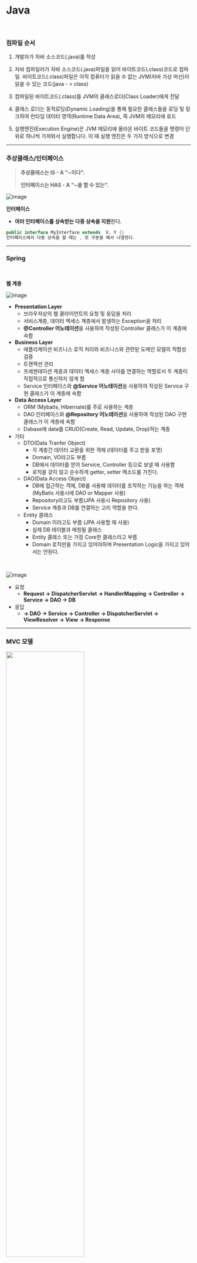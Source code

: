 # Java

<br>

### 컴파일 순서

1. 개발자가 자바 소스코드(.java)를 작성

2. 자바 컴파일러가 자바 소스코드(.java)파일을 읽어 바이트코드(.class)코드로 컴파일. 바이트코드(.class)파일은 아직 컴퓨터가 읽을 수 없는 JVM(자바 가상 머신)이 읽을 수 있는 코드(java - > class)

3. 컴파일된 바이트코드(.class)를 JVM의 클래스로더(Class Loader)에게 전달

4. 클래스 로더는 동적로딩(Dynamic Loading)을 통해 필요한 클래스들을 로딩 및 링크하여 런타임 데이터 영역(Runtime Data Area), 즉 JVM의 메모리에 로드

5. 실행엔진(Execution Engine)은 JVM 메모리에 올라온 바이트 코드들을 명령어 단위로 하나씩 가져와서 실행합니다. 이 때 실행 엔진은 두 가지 방식으로 변경

---

### 추상클래스/인터페이스

> **추상클래스는 IS - A "~이다".**
>
> **인터페이스는 HAS - A "~을 할 수 있는".**

![image](https://user-images.githubusercontent.com/75229881/136740684-a9aa12cb-935a-42c4-9f5c-22e3358ecc98.png)

**인터페이스**

*  **여러 인터페이스를 상속받는 다중 상속을 지원**한다. 

  ```java
  public interface MyInterface extends  X, Y {}
  인터페이스에서 다중 상속을 할 때는 , 로 구분을 해서 나열한다.
  ```
  



---

### Spring

<br>

**웹 계층**

![image](https://user-images.githubusercontent.com/75229881/169479621-a26f2cac-f21c-41cb-aae1-f87237ae7779.png)

* **Presentation Layer**
  * 브라우저상의 웹 클라이언트의 요청 및 응답을 처리
  * 서비스계층, 데이터 엑세스 계층에서 발생하는 Exception을 처리
  * **@Controller 어노테이션**을 사용하여 작성된 Controller 클래스가 이 계층에 속함
* **Business Layer**
  * 애플리케이션 비즈니스 로직 처리와 비즈니스와 관련된 도메인 모델의 적합성 검증
  * 트랜잭션 관리
  * 프레젠테이션 계층과 데이터 엑세스 계층 사이를 연결하는 역할로서 두 계층이 직접적으로 통신하지 않게 함
  * Service 인터페이스와 **@Service 어노테이션**을 사용하여 작성된 Service 구현 클래스가 이 계층에 속함
* **Data Access Layer**
  * ORM (Mybatis, Hibernate)를 주로 사용하는 계층
  * DAO 인터페이스와 **@Repository 어노테이션**을 사용하여 작성된 DAO 구현 클래스가 이 계층에 속함 
  * Dabase에 data를 CRUD(Create, Read, Update, Drop)하는 계층
* 기타
  * DTO(Data Tranfer Object)
    * 각 계층간 데이터 교환을 위한 객체 (데이터를 주고 받을 포맷)
    * Domain, VO라고도 부름
    * DB에서 데이터를 얻어 Service, Controller 등으로 보낼 때 사용함
    * 로직을 갖지 않고 순수하게 getter, setter 메소드를 가진다.
  * DAO(Data Access Object)
    * DB에 접근하는 객체, DB를 사용해 데이터를 조작하는 기능을 하는 객체 (MyBatis 사용시에 DAO or Mapper 사용)
    * Repository라고도 부름(JPA 사용시 Repository 사용)
    * Service 계층과 DB를 연결하는 고리 역할을 한다.
  * Entity 클래스
    - Domain 이라고도 부름 (JPA 사용할 때 사용)
    - 실제 DB 테이블과 매칭될 클래스
    - Entity 클래스 또는 가장 Core한 클래스라고 부름
    - Domain 로직만을 가지고 있어야하며 Presentation Logic을 가지고 있어서는 안된다.

<br>

![image](https://user-images.githubusercontent.com/75229881/169478517-3fd136d3-ca6b-487a-9381-6fa131d0913c.png)

* 요청
  * **Request -> DispatcherServlet -> HandlerMapping -> Controller -> Service -> DAO -> DB** 
* 응답
  * **-> DAO -> Service -> Controller -> DispatcherServlet -> ViewResolver -> View -> Response**



---

### MVC 모델

<img src = "https://user-images.githubusercontent.com/75229881/163994778-fe8b6e38-b3df-40c7-bc23-2ed105e710a4.png" width="65%">

**모델**

* 데이터베이스, 상수, 초기화값, 변수 등

1. 사용자가 편집하길 원하는 모든 데이터를 가지고 있어야 한다.
   * 화면안의 네모박스에 글자가 표현된다면, 네모박스의 화면 위치 정보, 네모박스의 크기정보, 글자내용, 글자의 위치, 글자의 포맷 정보 등을 가지고 있어야 한다
2. 뷰나 컨트롤러에 대해서 어떤 정보도 알지 말아야 한다
   * 데이터 변경이 일어났을 때 모델에서 화면 UI를 직접 조정해서 수정할 수 있도록 뷰를 참조하는 내부 속성값을 가지면 안 된다
3. 변경이 일어나면, 변경 통지에 대한 처리방법을 구현해야만 한다.
   * 모델의 속성 중 텍스트 정보가 변경이 된다면, 이벤트를 발생시켜 누군가에게 전달해야 하며, 누군가 모델을 변경하도록 요청하는 이벤트를 보냈을 때 이를 수신할 수 있는 처리 방법을 구현해야한다.

**뷰**

* input 텍스트, 체크박스 항목 등과 같은 사용자 인터페이스 요소
* 다시 말해 데이터 및 객체의 입력, 그리고 보여주는 출력을 담당

1. 모델이 가지고 있는 정보를 따로 저장해서는 안된다
   * 단순히 네모 박스를 그리라는 명령을 받으면, 화면에 표시하기만 하고 그 화면을 그릴 때 필요한 정보들은 저장하지 않아야 한다.
2. 모델이나 컨트롤러와 같이 다른 구성요소들을 몰라야 된다
   * 뷰는 데이터를 받으면 화면에 표시해주는 역할만
3. 변경이 일어나면 변경통지에 대한 처리방법을 구현해야만 한다
   * 뷰에서는 화면에서 사용자가 화면에 표시된 내용을 변경하게 되면 이를 모델에게 전달해서 모델을 변경해야 할 것이다.

**컨트롤러**

1. 모델이나 뷰에 대해서 알고 있어야 한다
2. 모델이나 뷰의 변경을 모니터링 해야 한다

---

### AOP

> **관점 지향 프로그래밍**이라고 불린다. 관점 지향은 쉽게 말해 **어떤 로직을 기준으로 핵심적인 관점, 부가적인 관점으로 나누어서 보고 그 관점을 기준으로 각각 모듈화하겠다는 것**

* 정의

  * 프로그램의 크기가 엄청나게 커지면서 이러한 모듈 안에서마저 중복되는 코드가 생기게 되는 문제
  * 이를 횡단 관심사(Crosscutting-Concerns)라고 함. 트랜잭션, 로깅, 성능 분석 등
  * 이러한 횡단 관심사들은 여러 모듈들을 말 그래도 횡단하면서 존재

* Spring AOP는 프록시 패턴이라는 디자인 패턴을 사용해서 AOP 효과를 낸다.
* 프록시 패턴을 사용하면 어떤 기능을 추가하려 할때 기존 코드를 변경하지 않고 기능을 추가할수 있다.

---

### JUnit

- setUp() : 테스트 대상 클래스의 실행 전에 가장 먼저 setUP()을 실행한다.
  - ex) DB 및 서버 네트워크 환경 연결 시 활용
- tearDown() : 가장 마지막에 수행되며 setUp()의 반대 개념으로 생각하면 된다.
  - ex) DB 및 서버 네트워크 환경 연결 종료 시 활용
- 각 테스트 코드 실행 시 setUp , tearDown 반복 실행한다.

---

### String

* 자바 문자열은 **불변(immutable)**
* 문자열에 연산을 가하면 현재 문자열을 변경되지 않고 변경된 새 문자열이 만들어져서 반환

```java
public class HelloWorld {
    public static void main(String args[]){
        String s0 = "Hello PL.";
        String s1 = "Hello ";
        String s2 = "PL.";
        String s3 = new String("Hello ");
        String s4 = s1 + s2; // 새로운 String Object 생성
        String s5 = "Hello " + "PL.";

        if(s1 == s3) System.out.println("s1 == s3");	// False, s3은 new string
        if(s0 == s4) System.out.println("s0 == s4");	// False, s4는 new string
        if(s0 == s5) System.out.println("s0 == s5");	// True
        if(s1.equals(s3)) System.out.println("s1 == s3");	// True
        if(s0.equals(s4)) System.out.println("s0 == s4");	// True
    }
}

//result
s0 == s5
s1 == s3
s0 == s4

```

---

### 예외처리

**try, throw, catch, finally**

```java
public class Mathematics {
  public static void main(String[] args) {
       int num1, num2;
       int [] intArrayList = {0, 1, 2};
       
       num1 = 12;
       num2 = 0;
       
       try {
            //System.out.println(num1/num2);
            System.out.println(intArrayList[3]);
       } catch (ArithmeticException e) {
            System.out.println("0으로는 값을 나눌 수가 없습니다.");
       } catch (ArrayIndexOutOfBoundsException e) {
       	    System.out.println("배열의 범위를 넘어섰습니다.");
       } finally {
       	    System.out.println("예외 관계없이 실행됨");
       }
  }
}
```

 <br>

**throws**

* **자신을 호출하는 메소드에 예외처리의 책임을 넘긴다**

```java
	public static void main(String args[]){
        try {
            System.out.println("문장 A");
            foo();
            System.out.println("문장 B");
        }
        catch (Exception e){
            System.out.println("문장 C");
        }
        System.out.println("문장 D");
    }

    public static void foo() throws Exception{
        try{
            System.out.println("문장 E");
            throw new Exception();
        }
        catch (Exception e){
            System.out.println("문장 F");
            throw e;
        }
        finally {
            System.out.println("문장 G");
        }
    }

//result
문장 A
문장 E
문장 F
문장 G
문장 C
문장 D
```

---

